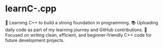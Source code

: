 # learnC-.cpp
🚀 Learning C++ to build a strong foundation in programming. 📚 Uploading daily code as part of my learning journey and GitHub contributions. 🎯 Focused on writing clean, efficient, and beginner-friendly C++ code for future development projects.
